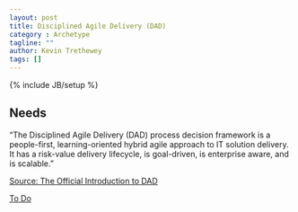 ```yaml
---
layout: post
title: Disciplined Agile Delivery (DAD)
category : Archetype
tagline: ""
author: Kevin Trethewey
tags: []
---
```

{% include JB/setup %}

## Needs
“The Disciplined Agile Delivery (DAD) process decision framework  is a people-first, learning-oriented hybrid agile approach to IT solution delivery. It has a risk-value delivery lifecycle, is goal-driven, is enterprise aware, and is scalable.”

[Source: The Official Introduction to DAD](http://www.disciplinedagiledelivery.com/introduction-to-dad/)


[To Do](/Explanation/TODO)